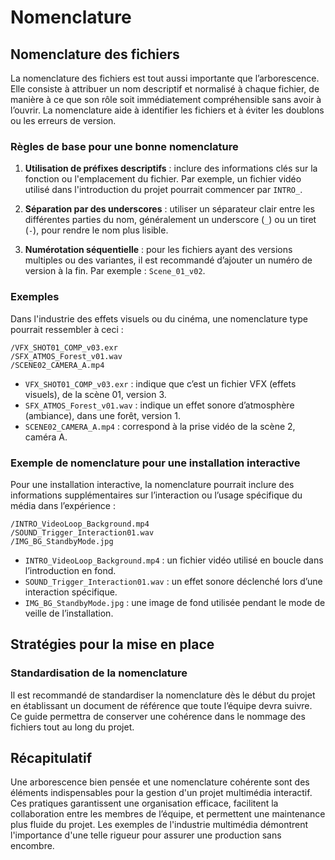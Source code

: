 # Nomenclature

## Nomenclature des fichiers

La nomenclature des fichiers est tout aussi importante que l’arborescence. Elle consiste à attribuer un nom descriptif et normalisé à chaque fichier, de manière à ce que son rôle soit immédiatement compréhensible sans avoir à l’ouvrir. La nomenclature aide à identifier les fichiers et à éviter les doublons ou les erreurs de version.

### Règles de base pour une bonne nomenclature

1. **Utilisation de préfixes descriptifs** : inclure des informations clés sur la fonction ou l'emplacement du fichier. Par exemple, un fichier vidéo utilisé dans l'introduction du projet pourrait commencer par `INTRO_`.
   
2. **Séparation par des underscores** : utiliser un séparateur clair entre les différentes parties du nom, généralement un underscore (`_`) ou un tiret (`-`), pour rendre le nom plus lisible.

3. **Numérotation séquentielle** : pour les fichiers ayant des versions multiples ou des variantes, il est recommandé d’ajouter un numéro de version à la fin. Par exemple : `Scene_01_v02`.

### Exemples 

Dans l'industrie des effets visuels ou du cinéma, une nomenclature type pourrait ressembler à ceci :

```
/VFX_SHOT01_COMP_v03.exr
/SFX_ATMOS_Forest_v01.wav
/SCENE02_CAMERA_A.mp4
```

- `VFX_SHOT01_COMP_v03.exr` : indique que c’est un fichier VFX (effets visuels), de la scène 01, version 3.
- `SFX_ATMOS_Forest_v01.wav` : indique un effet sonore d’atmosphère (ambiance), dans une forêt, version 1.
- `SCENE02_CAMERA_A.mp4` : correspond à la prise vidéo de la scène 2, caméra A.

### Exemple de nomenclature pour une installation interactive

Pour une installation interactive, la nomenclature pourrait inclure des informations supplémentaires sur l’interaction ou l’usage spécifique du média dans l’expérience :

```
/INTRO_VideoLoop_Background.mp4
/SOUND_Trigger_Interaction01.wav
/IMG_BG_StandbyMode.jpg
```

- `INTRO_VideoLoop_Background.mp4` : un fichier vidéo utilisé en boucle dans l’introduction en fond.
- `SOUND_Trigger_Interaction01.wav` : un effet sonore déclenché lors d’une interaction spécifique.
- `IMG_BG_StandbyMode.jpg` : une image de fond utilisée pendant le mode de veille de l’installation.

## Stratégies pour la mise en place

### Standardisation de la nomenclature

Il est recommandé de standardiser la nomenclature dès le début du projet en établissant un document de référence que toute l’équipe devra suivre. Ce guide permettra de conserver une cohérence dans le nommage des fichiers tout au long du projet.

## Récapitulatif

Une arborescence bien pensée et une nomenclature cohérente sont des éléments indispensables pour la gestion d'un projet multimédia interactif. Ces pratiques garantissent une organisation efficace, facilitent la collaboration entre les membres de l’équipe, et permettent une maintenance plus fluide du projet. Les exemples de l'industrie multimédia démontrent l'importance d'une telle rigueur pour assurer une production sans encombre.